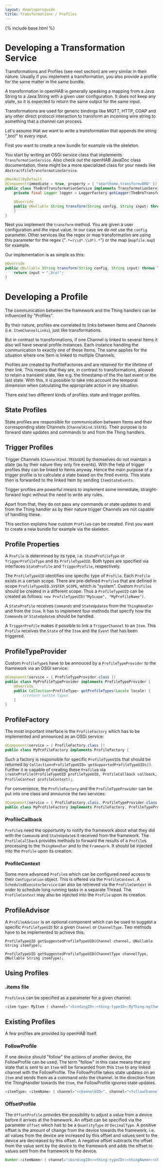 ```yaml
---
layout: developersguide
title: Transformations / Profiles
---
```


{% include base.html %}

# Developing a Transformation Service

Transformations and Profiles (see next section) are very similar in their nature. Usually
if you implement a transformation, you also provide a profile for the same matter in the same bundle.

A transformation in openHAB is generally speaking a mapping from a Java String to a Java String
with a given user configuration.
It does not keep any state, so it is expected to return the same output for the same input.

Transformations are used for generic bindings like MQTT, HTTP, COAP and any other direct
protocol interaction to transform an incoming wire string to something that a channel can process.

Let's assume that we want to write a transformation that appends the string ",bro!" to every
input.

First you want to create a new bundle for example via the skeleton.

You start by writing an OSGi service class that implements `TransformationService`.
Also check out the openHAB JavaDoc class documentation, there might be a more specialized class for
your needs like `AbstractFileTransformationService`.

```java
@NonNullByDefault
@Component(immediate = true, property = { "smarthome.transform=BRO" })
public class TheBroTransformationService implements TransformationService {
    private final Logger logger = LoggerFactory.getLogger(TheBroTransformationService.class);

    @Override
    public @Nullable String transform(String config, String input) throws TransformationException {
    }
}
```

Next you implement the `transform` method. You are given a user configuration and the input value.
In our case we do not use the `config` parameter.
Other services like the regex or map transformation are using this parameter for the regex ("`.*=(\\d*.\\d*).*`") or the map (`mapfile.map`) for example.


Our implementation is as simple as this:

```java
@Override
public @Nullable String transform(String config, String input) throws TransformationException {
    return input + ",bro!";
}
```

# Developing a Profile

The communication between the framework and the Thing handlers can be influenced by "Profiles".

By their nature, profiles are correlated to links between Items and Channels (i.e. `ItemChannelLinks`),
just like transformations.

But in contrast to transformations, if one Channel is linked to several Items it also will have several profile instances.
Each instance handling the communication to exactly one of these Items.
The same applies for the situation where one Item is linked to multiple Channels. 

Profiles are created by ProfileFactories and are retained for the lifetime of their link. 
This means that they are, in contrast to transformations, allowed to retain a transient state,
like e.g. the timestamp of the the last event or the last state. 
With this, it is possible to take into account the temporal dimension when calculating the appropriate action in any situation.

There exist two different kinds of profiles: state and trigger profiles.

## State Profiles

State profiles are responsible for communication between Items and their corresponding state Channels (`ChannelKind.STATE`). 
Their purpose is to forward state updates and commands to and from the Thing handlers.

## Trigger Profiles

Trigger Channels (`ChannelKind.TRIGGER`) by themselves do not maintain a state (as by their nature they only fire events). 
With the help of trigger profiles they can be linked to Items anyway. 
Hence the main purpose of a trigger profile is to calculate a state based on the fired events. 
This state then is forwarded to the linked Item by sending `ItemStateEvents`. 

Trigger profiles are powerful means to implement some immediate, straight-forward logic without the need to write any rules. 

Apart from that, they do not pass any commands or state updates to and from the Thing handler as by their nature trigger Channels are not capable of handling these.

This section explains how custom `Profile`s can be created.
First you want to create a new bundle for example via the skeleton.

## Profile Properties

A `Profile` is determined by its type, i.e. `StateProfileType` or `TriggerProfileType` and its `ProfileTypeUID`.
Both types are specified via interfaces `StateProfile` and `TriggerProfile`, respectively.

The `ProfileTypeUID` identifies one specific type of `Profile`.
Each `Profile` exists in a certain scope.
There are pre-defined `Profile`s that are defined in scope `ProfileTypeUID.SYSTEM_SCOPE`, which is "system".
Custom `Profiles` should be created in a different scope.
Thus a `ProfileTypeUID` can be created as follows: `new ProfileTypeUID("MyScope", "MyProfileName")`.

A `StateProfile` receives `Commands` and `StateUpdates` from the `ThingHandler` and from the `Item`.
It has to implement four methods that specify how the `Command`s or `StateUpdate`s should be handled.

A `TriggerProfile` makes it possible to link a `TriggerChannel` to an `Item`.
This `Profile` receives the `State` of the `Item` and the `Event` that has been triggered.

## ProfileTypeProvider

Custom `ProfileType`s have to be annouced by a `ProfileTypeProvider` to the framework via an OSGi service:

```java
@Component(service = { ProfileTypeProvider.class })
public class MyProfileTypeProvider implements ProfileTypeProvider {
    @Override
    public Collection<ProfileType> getProfileTypes(Locale locale) {
        //return custom types
    }
}
```

## ProfileFactory

The most important interface is the `ProfileFactory` which has to be implemented and announced as an OSGi service:

```java
@Component(service = { ProfileFactory.class })
public class MyProfileFactory implements ProfileFactory {
```

Such a factory is responsible for specific `ProfileTypeUID`s that should be returned by `Collection<ProfileTypeUID> getSupportedProfileTypeUIDs()`.
Further it is capable of creating these `Profile`s via `createProfile(ProfileTypeUID profileTypeUID, ProfileCallback callback, ProfileContext profileContext);`.

For convenience, the `ProfileFactory` and the `ProfileTypeProvider` can be put into one class and announce the two services:

```java
@Component(service = { ProfileFactory.class, ProfileTypeProvider.class })
public class MyProfileFactory implements ProfileFactory, ProfileTypeProvider {
```

### ProfileCallback

`Profile`s need the opportunity to notify the framework about what they did with the `Command`s and `StateUpdate`s it received from the framework.
The `ProfileCallback` provides methods to forward the results of a `Profile`s processing to the `ThingHandler` and to the `Framework`.
It should be injected into the `Profile` upon its creation.

### ProfileContext

Some more advanced `Profile`s which can be configured need access to their `Configuration` object.
This is offered via the `ProfileContext`.
A `ScheduledExecutorService` can also be retrieved via the `ProfileContext` in order to schedule long running tasks in a separate Thread.
The `ProfileContext` may also be injected into the `Profile` upon its creation.

## ProfileAdvisor

A `ProfileAdvisor` is an optional component which can be used to suggest a specific `ProfileTypeUID` for a given `Channel` or `ChannelType`.
Two methods have to be implemented to achieve this:

`ProfileTypeUID getSuggestedProfileTypeUID(Channel channel, @Nullable String itemType);`

`ProfileTypeUID getSuggestedProfileTypeUID(ChannelType channelType, @Nullable String itemType);`

## Using Profiles

### .items file

`Profiles`s can be specified as a parameter for a given channel:

```java
<item-type> MyItem { channel="<bindingID>:<thing-typeID>:MyThing:myChannel"[profile="MyScope:MyProfile"]}
```

## Existing Profiles

A few profiles are provided by openHAB itself.

### FollowProfile

If one device should "follow" the actions of another device, the FollowProfile can be used.
The term "follow" in this case means that any state that is sent to an `Item` will be forwarded from this `Item` to any linked channel with the FollowProfile.
The FollowProfile takes state updates on an `Item` and sends them as a command onto the channel.
In the direction from the ThingHandler towards the `Item`, the FollowProfile ignores state updates.

```java
<itemType> <itemName> { channel="<channelUID>", channel="<followChannelUID>"[profile="follow"]}
```

### OffsetProfile

The `OffsetProfile` provides the possibility to adjust a value from a device before it arrives at the framework.
An offset can be specified via the parameter `offset` which has to be a `QuantityType` or `DecimalType`.
A positive offset is the amount of change from the device towards the framework, i.e. all values from the device are increased by this offset and values sent to the device are decreased by this offset.
A negative offset subtracts the offset from the value sent by the device to the framework and adds the offset to values sent from the framework to the device.

```java
Number <itemName> { channel="<bindingID>:<thing-typeID>:<thingName>:<channelName>"[profile="offset", offset="<value>"]}
```
